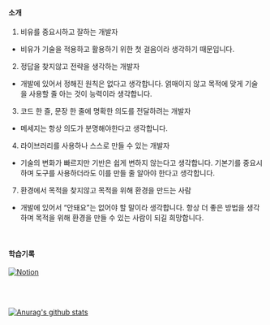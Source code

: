 
#### 소개 

1. 비유를 중요시하고 잘하는 개발자
- 비유가 기술을 적용하고 활용하기 위한 첫 걸음이라 생각하기 때문입니다.

2. 정답을 찾지않고 전략을 생각하는 개발자
- 개발에 있어서 정해진 원칙은 없다고 생각합니다. 얽매이지 않고 목적에 맞게 기술을 사용할 줄 아는 것이 능력이라 생각합니다.
    
3. 코드 한 즐, 문장 한 줄에 명확한 의도를 전달하려는 개발자  
- 메세지는 항상 의도가 분명해야한다고 생각합니다. 
    
4. 라이브러리를 사용하나 스스로 만들 수 있는 개발자
- 기술의 변화가 빠르지만 기반은 쉽게 변하지 않는다고 생각합니다. 기본기를 중요시하며 도구를 사용하더라도 이를 만들 줄 알아야 한다고 생각합니다.  
    
7. 환경에서 목적을 찾지않고 목적을 위해 환경을 만드는 사람  
- 개발에 있어서 “안돼요”는 없어야 할 말이라 생각합니다. 항상 더 좋은 방법을 생각하며 목적을 위해 환경을 만들 수 있는 사람이 되길 희망합니다.


</br>

#### 학습기록

[![Notion](https://img.shields.io/badge/Notion-000000?style=flat-square&logo=Notion&logoColor=white)](https://www.notion.so/9c3a826dd80c42b6961cbdddea90ee9b?pvs=4)





</br>

</br>

[![Anurag's github stats](https://github-readme-stats.vercel.app/api?username=JuwoongKim)](https://github.com/anuraghazra/github-readme-stats)


